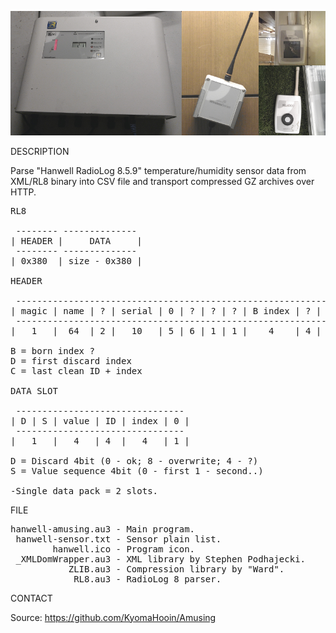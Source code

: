 ![Hanwell](https://github.com/KyomaHooin/Amusing/raw/master/hanwell/hanwell_screen.png "screenshot")

DESCRIPTION

Parse "Hanwell RadioLog 8.5.9" temperature/humidity sensor data from XML/RL8 binary into CSV file and transport compressed GZ archives over HTTP.

<pre>
RL8

 -------- --------------
| HEADER |     DATA     |
 -------- --------------
| 0x380  | size - 0x380 |

HEADER

 ---------------------------------------------------------------------------------------------------------------------
| magic | name | ? | serial | 0 | ? | ? | ? | B index | ? | D index | ? | ? | suffix |  0  | C ID | C index | ? |  0  |
 ---------------------------------------------------------------------------------------------------------------------
|   1   |  64  | 2 |   10   | 5 | 6 | 1 | 1 |    4    | 4 |    4    | 1 | 6 |    3   | 349 |  4   |    4    | 4 | 248 |

B = born index ?
D = first discard index
C = last clean ID + index

DATA SLOT

 --------------------------------
| D | S | value | ID | index | 0 |
 --------------------------------
|   1   |   4   | 4  |   4   | 1 |

D = Discard 4bit (0 - ok; 8 - overwrite; 4 - ?)
S = Value sequence 4bit (0 - first 1 - second..)

-Single data pack = 2 slots.
</pre>

FILE

<pre>
hanwell-amusing.au3 - Main program.
 hanwell-sensor.txt - Sensor plain list.
        hanwell.ico - Program icon.
 _XMLDomWrapper.au3 - XML library by Stephen Podhajecki.
           ZLIB.au3 - Compression library by "Ward".
            RL8.au3 - RadioLog 8 parser.
</pre>

CONTACT

Source: https://github.com/KyomaHooin/Amusing

